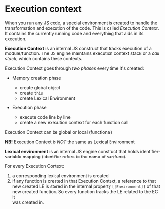 # Execution context

When you run any JS code, a special environment is created to handle the
transformation and execution of the code. This is called *Execution Context*.
It contains the currently running code and everything that aids in its execution.

**Execution Context** is an internal JS construct that tracks execution of a
module/function. The JS engine maintains execution context stack or a
*call stack*, which contains these contexts.

Execution Context goes through *two phases* every time it's created:
- Memory creation phase
  - create global object
  - create `this`
  - create Lexical Environment

- Execution phase
  - execute code line by line
  - create a new execution context for each function call

Execution Context can be global or local (functional)


**NB!** Execution Context is *NOT* the same as Lexical Environment

**Lexical environment** is an internal JS engine construct that holds
identifier-variable mapping (identifier refers to the name of var/func).

For every Execution Context:
1. a corresponding lexical environment is created
1. if any function is created in that Execution Context, a reference to that  
   new created LE is stored in the internal property `[[Environment]]` of that  
   new created function. So every function tracks the LE related to the EC it  
   was created in.
